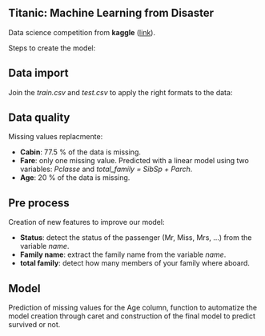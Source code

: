 ## Titanic: Machine Learning from Disaster

Data science competition from **kaggle** ([link](https://www.kaggle.com/c/titanic)).

Steps to create the model:

Data import
-----------
Join the *train.csv* and *test.csv* to apply the right  formats to the data: 

Data quality
------------
Missing values replacmente: 

* **Cabin**: 77.5 % of the data is missing. 
* **Fare**: only one missing value. Predicted with a linear model using two variables: *Pclasse* and *total_family = SibSp + Parch*.
* **Age**: 20 % of the data is missing. 

Pre process
-----------
Creation of new features to improve our model: 

* **Status**: detect the status of the passenger (Mr, Miss, Mrs, ...) from the variable *name*.
* **Family name**: extract the family name from the variable *name*.
* **total family**: detect how many members of your family where aboard. 

Model
-----
Prediction of missing values for the Age column, function to automatize the model creation through caret and construction of the final model to predict survived or not. 